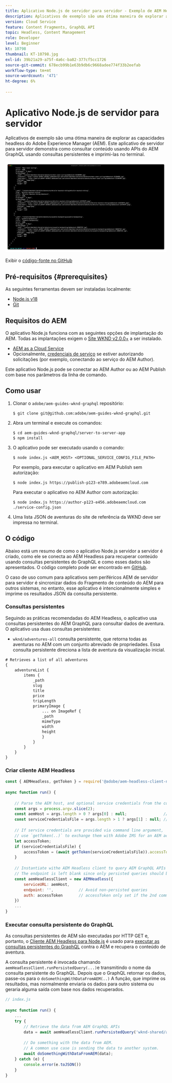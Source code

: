 ```yaml
---
title: Aplicativo Node.js de servidor para servidor - Exemplo de AEM Headless
description: Aplicativos de exemplo são uma ótima maneira de explorar as capacidades headless do Adobe Experience Manager (AEM). Este aplicativo Node.js do lado do servidor demonstra como consultar conteúdo usando APIs AEM GraphQL usando consultas persistentes.
version: Cloud Service
feature: Content Fragments, GraphQL API
topic: Headless, Content Management
role: Developer
level: Beginner
kt: 10798
thumbnail: KT-10798.jpg
exl-id: 39b21a29-a75f-4a6c-ba82-377cf5cc1726
source-git-commit: 678ecb99b1e63b9db6c9668adee774f33b2eefab
workflow-type: tm+mt
source-wordcount: '471'
ht-degree: 6%

---
```


# Aplicativo Node.js de servidor para servidor

Aplicativos de exemplo são uma ótima maneira de explorar as capacidades headless do Adobe Experience Manager (AEM). Este aplicativo de servidor para servidor demonstra como consultar conteúdo usando APIs do AEM GraphQL usando consultas persistentes e imprimi-las no terminal.

![Aplicativo Node.js de servidor para servidor com AEM Headless](./assets/server-to-server-app/server-to-server-app.png)

Exibir o [código-fonte no GitHub](https://github.com/adobe/aem-guides-wknd-graphql/tree/main/server-to-server)

## Pré-requisitos {#prerequisites}

As seguintes ferramentas devem ser instaladas localmente:

+ [Node.js v18](https://nodejs.org/en)
+ [Git](https://git-scm.com/)

## Requisitos do AEM

O aplicativo Node.js funciona com as seguintes opções de implantação do AEM. Todas as implantações exigem o [Site WKND v2.0.0+](https://github.com/adobe/aem-guides-wknd/releases) a ser instalado.

+ [AEM as a Cloud Service](https://experienceleague.adobe.com/docs/experience-manager-cloud-service/content/implementing/deploying/overview.html?lang=pt-BR)
+ Opcionalmente, [credenciais de serviço](https://experienceleague.adobe.com/docs/experience-manager-cloud-service/content/implementing/developing/generating-access-tokens-for-server-side-apis.html) se estiver autorizando solicitações (por exemplo, conectando ao serviço do AEM Author).

Este aplicativo Node.js pode se conectar ao AEM Author ou ao AEM Publish com base nos parâmetros da linha de comando.

## Como usar

1. Clonar o `adobe/aem-guides-wknd-graphql` repositório:

   ```shell
   $ git clone git@github.com:adobe/aem-guides-wknd-graphql.git
   ```

1. Abra um terminal e execute os comandos:

   ```shell
   $ cd aem-guides-wknd-graphql/server-to-server-app
   $ npm install
   ```

1. O aplicativo pode ser executado usando o comando:

   ```
   $ node index.js <AEM_HOST> <OPTIONAL_SERVICE_CONFIG_FILE_PATH>
   ```

   Por exemplo, para executar o aplicativo em AEM Publish sem autorização:

   ```shell
   $ node index.js https://publish-p123-e789.adobeaemcloud.com
   ```

   Para executar o aplicativo no AEM Author com autorização:

   ```shell
   $ node index.js https://author-p123-e456.adobeaemcloud.com ./service-config.json
   ```

1. Uma lista JSON de aventuras do site de referência da WKND deve ser impressa no terminal.

## O código

Abaixo está um resumo de como o aplicativo Node.js servidor a servidor é criado, como ele se conecta ao AEM Headless para recuperar conteúdo usando consultas persistentes do GraphQL e como esses dados são apresentados. O código completo pode ser encontrado em [GitHub](https://github.com/adobe/aem-guides-wknd-graphql/tree/main/server-to-server).

O caso de uso comum para aplicativos sem periféricos AEM de servidor para servidor é sincronizar dados do Fragmento de conteúdo do AEM para outros sistemas, no entanto, esse aplicativo é intencionalmente simples e imprime os resultados JSON da consulta persistente.

### Consultas persistentes

Seguindo as práticas recomendadas do AEM Headless, o aplicativo usa consultas persistentes do AEM GraphQL para consultar dados de aventura. O aplicativo usa duas consultas persistentes:

+ `wknd/adventures-all` consulta persistente, que retorna todas as aventuras no AEM com um conjunto abreviado de propriedades. Essa consulta persistente direciona a lista de aventura da visualização inicial.

```
# Retrieves a list of all adventures
{
    adventureList {
        items {
            _path
            slug
            title
            price
            tripLength
            primaryImage {
                ... on ImageRef {
                _path
                mimeType
                width
                height
                }
            }
        }
    }
}
```

### Criar cliente AEM Headless

```javascript
const { AEMHeadless, getToken } = require('@adobe/aem-headless-client-nodejs');

async function run() { 

    // Parse the AEM host, and optional service credentials from the command line arguments
    const args = process.argv.slice(2);
    const aemHost = args.length > 0 ? args[0] : null;                // Example: https://author-p123-e456.adobeaemcloud.com
    const serviceCredentialsFile = args.length > 1 ? args[1] : null; // Example: ./service-config.json

    // If service credentials are provided via command line argument,
    // use `getToken(..)` to exchange them with Adobe IMS for an AEM access token 
    let accessToken;
    if (serviceCredentialsFile) {
        accessToken = (await getToken(serviceCredentialsFile)).accessToken;
    }

    // Instantiate withe AEM Headless client to query AEM GraphQL APIs
    // The endpoint is left blank since only persisted queries should be used to query AEM's GraphQL APIs
    const aemHeadlessClient = new AEMHeadless({
        serviceURL: aemHost,
        endpoint: '',           // Avoid non-persisted queries
        auth: accessToken       // accessToken only set if the 2nd command line parameter is set
    })
    ...
}
```


### Executar consulta persistente do GraphQL

As consultas persistentes de AEM são executadas por HTTP GET e, portanto, o [Cliente AEM Headless para Node.js](https://github.com/adobe/aem-headless-client-nodejs) é usado para [executar as consultas persistentes do GraphQL](https://github.com/adobe/aem-headless-client-nodejs#within-asyncawait) contra o AEM e recupera o conteúdo de aventura.

A consulta persistente é invocada chamando `aemHeadlessClient.runPersistedQuery(...)`e transmitindo o nome da consulta persistente do GraphQL. Depois que o GraphQL retornar os dados, passe-os para o `doSomethingWithDataFromAEM(..)` A função, que imprime os resultados, mas normalmente enviaria os dados para outro sistema ou geraria alguma saída com base nos dados recuperados.

```js
// index.js

async function run() { 
    ...
    try {
        // Retrieve the data from AEM GraphQL APIs
        data = await aemHeadlessClient.runPersistedQuery('wknd-shared/adventures-all')
        
        // Do something with the data from AEM. 
        // A common use case is sending the data to another system.
        await doSomethingWithDataFromAEM(data);
    } catch (e) {
        console.error(e.toJSON())
    }
}
```

